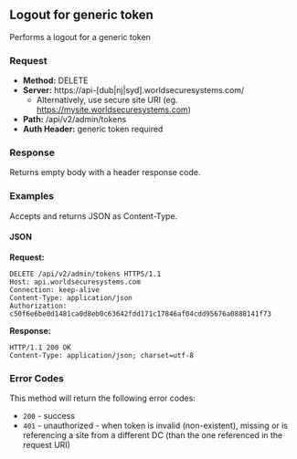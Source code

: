 ## Logout for generic token

Performs a logout for a generic token

### Request

* **Method:** DELETE
* **Server:** https://api-[dub|nj|syd].worldsecuresystems.com/
  * Alternatively, use secure site URI (eg. https://mysite.worldsecuresystems.com)
* **Path:** /api/v2/admin/tokens
* **Auth Header:** generic token required

### Response

Returns empty body with a header response code.

### Examples

Accepts and returns JSON as Content-Type.

#### JSON

**Request:**
~~~
DELETE /api/v2/admin/tokens HTTPS/1.1
Host: api.worldsecuresystems.com
Connection: keep-alive
Content-Type: application/json
Authorization: c50f6e6be0d1481ca0d8eb0c63642fdd171c17846af04cdd95676a0888141f73
~~~

**Response:**
~~~
HTTP/1.1 200 OK
Content-Type: application/json; charset=utf-8
~~~

### Error Codes

This method will return the following error codes:

* `200` - success
* `401` - unauthorized - when token is invalid (non-existent), missing or is referencing a site from a different DC (than the one referenced in the request URI)
